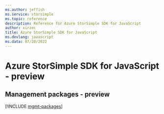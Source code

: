 ```yaml
---
ms.author: jeffish
ms.service: storsimple
ms.topic: reference
description: Reference for Azure StorSimple SDK for JavaScript
author: xirzec
title: Azure StorSimple SDK for JavaScript
ms.devlang: javascript
ms.data: 07/28/2022
---
```

# Azure StorSimple SDK for JavaScript - preview

## Management packages - preview
[!INCLUDE [mgmt-packages](storsimple-mgmt-index.md)]
